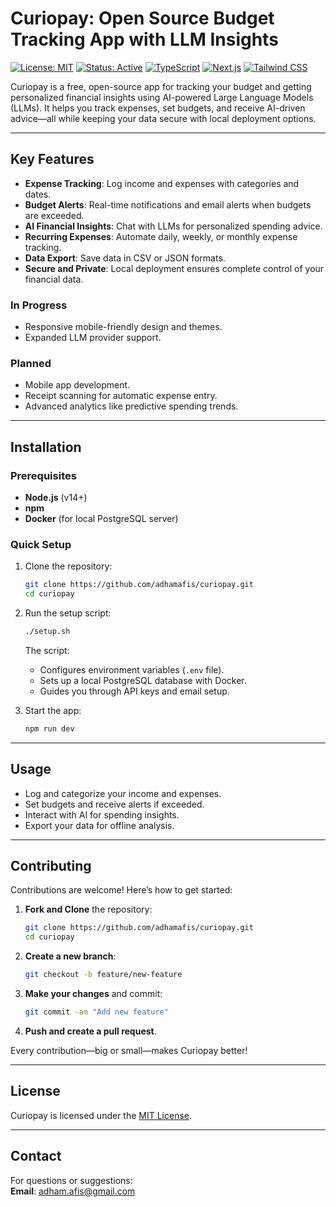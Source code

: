 # Curiopay: Open Source Budget Tracking App with LLM Insights  

[![License: MIT](https://img.shields.io/badge/License-MIT-yellow.svg)](https://opensource.org/licenses/MIT)  [![Status: Active](https://img.shields.io/badge/Status-Active-success.svg)](https://github.com/adhamafis/curiopay)  [![TypeScript](https://img.shields.io/badge/TypeScript-5.2.2-blue.svg)](https://www.typescriptlang.org/)  [![Next.js](https://img.shields.io/badge/Next.js-14.0.4-black.svg)](https://nextjs.org/)  [![Tailwind CSS](https://img.shields.io/badge/Tailwind_CSS-3.4.0-38B2AC.svg)](https://tailwindcss.com/)  

Curiopay is a free, open-source app for tracking your budget and getting personalized financial insights using AI-powered Large Language Models (LLMs). It helps you track expenses, set budgets, and receive AI-driven advice—all while keeping your data secure with local deployment options.  

---

## Key Features  

- **Expense Tracking**: Log income and expenses with categories and dates.  
- **Budget Alerts**: Real-time notifications and email alerts when budgets are exceeded.  
- **AI Financial Insights**: Chat with LLMs for personalized spending advice.  
- **Recurring Expenses**: Automate daily, weekly, or monthly expense tracking.  
- **Data Export**: Save data in CSV or JSON formats.  
- **Secure and Private**: Local deployment ensures complete control of your financial data.  

### In Progress  
- Responsive mobile-friendly design and themes.  
- Expanded LLM provider support.  

### Planned  
- Mobile app development.  
- Receipt scanning for automatic expense entry.  
- Advanced analytics like predictive spending trends.  

---

## Installation  

### Prerequisites  
- **Node.js** (v14+)  
- **npm**  
- **Docker** (for local PostgreSQL server)  

### Quick Setup  

1. Clone the repository:  
   ```bash  
   git clone https://github.com/adhamafis/curiopay.git  
   cd curiopay  
   ```  

2. Run the setup script:  
   ```bash  
   ./setup.sh  
   ```  
   The script:  
   - Configures environment variables (`.env` file).  
   - Sets up a local PostgreSQL database with Docker.  
   - Guides you through API keys and email setup.  

3. Start the app:  
   ```bash  
   npm run dev  
   ```  

---

## Usage  

- Log and categorize your income and expenses.  
- Set budgets and receive alerts if exceeded.  
- Interact with AI for spending insights.  
- Export your data for offline analysis.  

---

## Contributing  

Contributions are welcome! Here’s how to get started:  

1. **Fork and Clone** the repository:  
   ```bash  
   git clone https://github.com/adhamafis/curiopay.git  
   cd curiopay  
   ```  

2. **Create a new branch**:  
   ```bash  
   git checkout -b feature/new-feature  
   ```  

3. **Make your changes** and commit:  
   ```bash  
   git commit -am "Add new feature"  
   ```  

4. **Push and create a pull request**.  

Every contribution—big or small—makes Curiopay better!  

---

## License  

Curiopay is licensed under the [MIT License](LICENSE).  

---

## Contact  

For questions or suggestions:  
**Email**: [adham.afis@gmail.com](mailto:adham.afis@gmail.com)  


